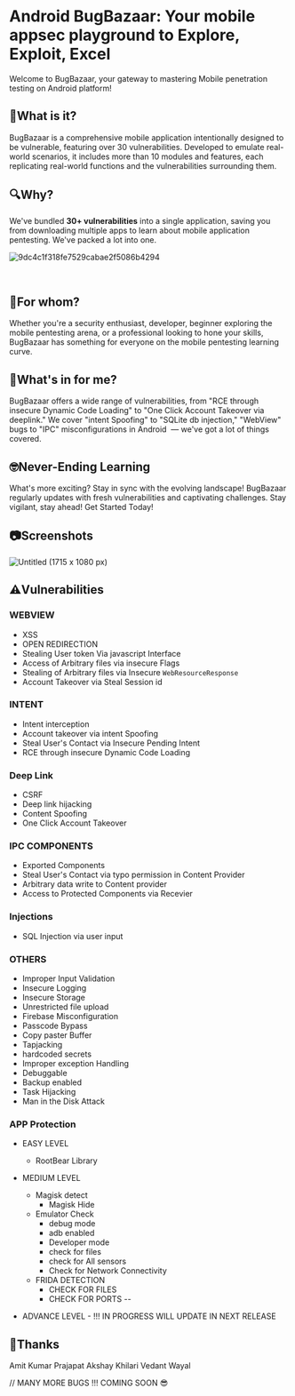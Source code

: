 # Android BugBazaar: Your mobile appsec playground to Explore, Exploit, Excel
Welcome to BugBazaar, your gateway to mastering Mobile penetration testing on Android platform!

## 📱What is it?
BugBazaar is a comprehensive mobile application intentionally designed to be vulnerable, featuring over 30 vulnerabilities. Developed to emulate real-world scenarios, it includes more than 10 modules and features, each replicating real-world functions and the vulnerabilities surrounding them.

## 🔍Why?
We've bundled **30+ vulnerabilities** into a single application, saving you from downloading multiple apps to learn about mobile application pentesting. We've packed a lot into one.

![9dc4c1f318fe7529cabae2f5086b4294](https://github.com/payatu/BugBazaar/assets/151744825/f38faf86-1820-48c1-997d-b46a56977ecd)

 
## 🎯For whom?
Whether you're a security enthusiast, developer, beginner exploring the mobile pentesting arena, or a professional looking to hone your skills, BugBazaar has something for everyone on the mobile pentesting learning curve.
 
## 🤔What's in for me?
BugBazaar offers a wide range of vulnerabilities, from "RCE through insecure Dynamic Code Loading" to "One Click Account Takeover via deeplink." We cover "intent Spoofing" to "SQLite db injection," "WebView" bugs to "IPC" misconfigurations in Android  — we've got a lot of things covered.
 
## 🤓Never-Ending Learning
What's more exciting? Stay in sync with the evolving landscape! BugBazaar regularly updates with fresh vulnerabilities and captivating challenges. Stay vigilant, stay ahead! Get Started Today!

## 📷Screenshots
![Untitled (1715 x 1080 px)](https://github.com/payatu/BugBazaar/assets/151744825/4b291b47-c51e-4644-9871-bbc1a8c388fc)


## ⚠️Vulnerabilities

### WEBVIEW
- XSS
- OPEN REDIRECTION
- Stealing User token Via javascript Interface
- Access of Arbitrary files via insecure Flags
- Stealing of Arbitrary files via Insecure `WebResourceResponse`
- Account Takeover via Steal Session id
    
### INTENT
- Intent interception
- Account takeover via intent Spoofing
- Steal User's Contact via Insecure Pending Intent
- RCE through insecure Dynamic Code Loading
###  Deep Link
    
   - CSRF
   - Deep link hijacking
   - Content Spoofing
   - One Click Account Takeover
    
### IPC COMPONENTS

-  Exported Components
-  Steal User's Contact via typo permission in Content Provider
-  Arbitrary data write to Content provider
-  Access to Protected Components via Recevier

### Injections

 - SQL Injection via user input



### OTHERS

- Improper Input Validation
- Insecure Logging
- Insecure Storage
- Unrestricted file upload
- Firebase Misconfiguration
- Passcode Bypass
- Copy paster Buffer
- Tapjacking
- hardcoded secrets
- Improper exception Handling
- Debuggable
- Backup enabled
- Task Hijacking
- Man in the Disk Attack



### APP Protection

-  EASY LEVEL
    -  RootBear Library
-  MEDIUM LEVEL

     -  Magisk detect
        -  Magisk Hide
    -  Emulator Check
       -  debug mode
       -  adb enabled
       -  Developer mode
       -  check for files
       -  check for All sensors
       -  Check for Network Connectivity
     -  FRIDA DETECTION
        -  CHECK FOR FILES
        -  CHECK FOR PORTS --
    
-  ADVANCE LEVEL - !!! IN PROGRESS WILL UPDATE IN NEXT RELEASE

## 🙌Thanks
Amit Kumar Prajapat
Akshay Khilari
Vedant Wayal




// MANY MORE BUGS !!! COMING SOON 😎

